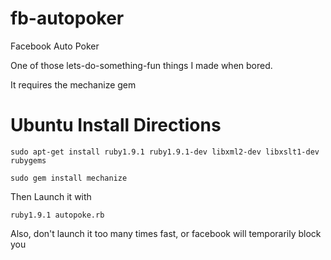 fb-autopoker
============

Facebook Auto Poker

One of those lets-do-something-fun things I made when bored.

It requires the mechanize gem

Ubuntu Install Directions
=========================

`sudo apt-get install ruby1.9.1 ruby1.9.1-dev libxml2-dev libxslt1-dev rubygems`

`sudo gem install mechanize`

Then Launch it with 

`ruby1.9.1 autopoke.rb`

Also, don't launch it too many times fast, or facebook will temporarily block you